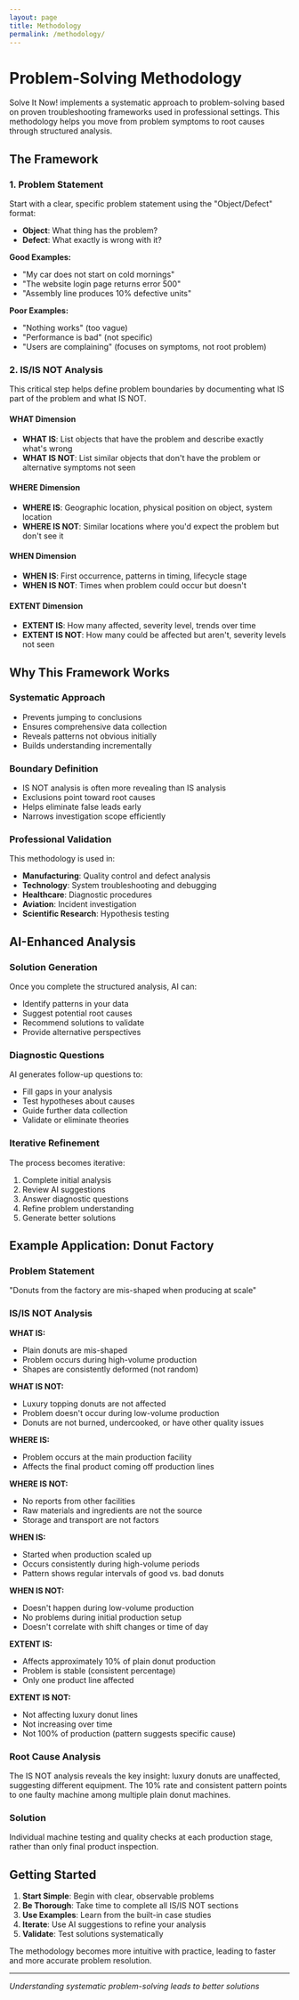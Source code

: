 ```yaml
---
layout: page
title: Methodology
permalink: /methodology/
---
```


# Problem-Solving Methodology

Solve It Now! implements a systematic approach to problem-solving based on proven troubleshooting frameworks used in professional settings. This methodology helps you move from problem symptoms to root causes through structured analysis.

## The Framework

### **1. Problem Statement**
Start with a clear, specific problem statement using the "Object/Defect" format:
- **Object**: What thing has the problem?
- **Defect**: What exactly is wrong with it?

**Good Examples:**
- "My car does not start on cold mornings"
- "The website login page returns error 500"
- "Assembly line produces 10% defective units"

**Poor Examples:**
- "Nothing works" (too vague)
- "Performance is bad" (not specific)
- "Users are complaining" (focuses on symptoms, not root problem)

### **2. IS/IS NOT Analysis**

This critical step helps define problem boundaries by documenting what IS part of the problem and what IS NOT.

#### **WHAT Dimension**
- **WHAT IS**: List objects that have the problem and describe exactly what's wrong
- **WHAT IS NOT**: List similar objects that don't have the problem or alternative symptoms not seen

#### **WHERE Dimension**
- **WHERE IS**: Geographic location, physical position on object, system location
- **WHERE IS NOT**: Similar locations where you'd expect the problem but don't see it

#### **WHEN Dimension**  
- **WHEN IS**: First occurrence, patterns in timing, lifecycle stage
- **WHEN IS NOT**: Times when problem could occur but doesn't

#### **EXTENT Dimension**
- **EXTENT IS**: How many affected, severity level, trends over time
- **EXTENT IS NOT**: How many could be affected but aren't, severity levels not seen

## Why This Framework Works

### **Systematic Approach**
- Prevents jumping to conclusions
- Ensures comprehensive data collection
- Reveals patterns not obvious initially
- Builds understanding incrementally

### **Boundary Definition**
- IS NOT analysis is often more revealing than IS analysis
- Exclusions point toward root causes
- Helps eliminate false leads early
- Narrows investigation scope efficiently

### **Professional Validation**
This methodology is used in:
- **Manufacturing**: Quality control and defect analysis
- **Technology**: System troubleshooting and debugging
- **Healthcare**: Diagnostic procedures
- **Aviation**: Incident investigation
- **Scientific Research**: Hypothesis testing

## AI-Enhanced Analysis

### **Solution Generation**
Once you complete the structured analysis, AI can:
- Identify patterns in your data
- Suggest potential root causes
- Recommend solutions to validate
- Provide alternative perspectives

### **Diagnostic Questions**
AI generates follow-up questions to:
- Fill gaps in your analysis
- Test hypotheses about causes
- Guide further data collection
- Validate or eliminate theories

### **Iterative Refinement**
The process becomes iterative:
1. Complete initial analysis
2. Review AI suggestions
3. Answer diagnostic questions
4. Refine problem understanding
5. Generate better solutions

## Example Application: Donut Factory

### **Problem Statement**
"Donuts from the factory are mis-shaped when producing at scale"

### **IS/IS NOT Analysis**

**WHAT IS:**
- Plain donuts are mis-shaped
- Problem occurs during high-volume production
- Shapes are consistently deformed (not random)

**WHAT IS NOT:**
- Luxury topping donuts are not affected
- Problem doesn't occur during low-volume production
- Donuts are not burned, undercooked, or have other quality issues

**WHERE IS:**
- Problem occurs at the main production facility
- Affects the final product coming off production lines

**WHERE IS NOT:**
- No reports from other facilities
- Raw materials and ingredients are not the source
- Storage and transport are not factors

**WHEN IS:**
- Started when production scaled up
- Occurs consistently during high-volume periods
- Pattern shows regular intervals of good vs. bad donuts

**WHEN IS NOT:**
- Doesn't happen during low-volume production
- No problems during initial production setup
- Doesn't correlate with shift changes or time of day

**EXTENT IS:**
- Affects approximately 10% of plain donut production
- Problem is stable (consistent percentage)
- Only one product line affected

**EXTENT IS NOT:**
- Not affecting luxury donut lines
- Not increasing over time
- Not 100% of production (pattern suggests specific cause)

### **Root Cause Analysis**
The IS NOT analysis reveals the key insight: luxury donuts are unaffected, suggesting different equipment. The 10% rate and consistent pattern points to one faulty machine among multiple plain donut machines.

### **Solution**
Individual machine testing and quality checks at each production stage, rather than only final product inspection.

## Getting Started

1. **Start Simple**: Begin with clear, observable problems
2. **Be Thorough**: Take time to complete all IS/IS NOT sections
3. **Use Examples**: Learn from the built-in case studies
4. **Iterate**: Use AI suggestions to refine your analysis
5. **Validate**: Test solutions systematically

The methodology becomes more intuitive with practice, leading to faster and more accurate problem resolution.

---

*Understanding systematic problem-solving leads to better solutions*
